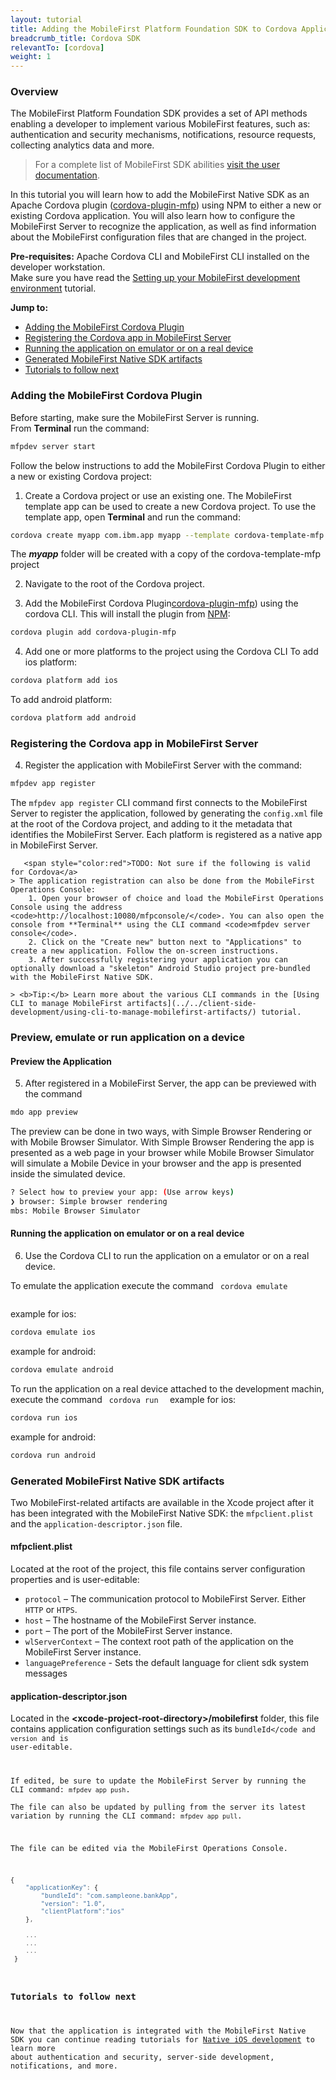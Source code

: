 ```yaml
---
layout: tutorial
title: Adding the MobileFirst Platform Foundation SDK to Cordova Applications
breadcrumb_title: Cordova SDK
relevantTo: [cordova]
weight: 1
---
```


### Overview
The MobileFirst Platform Foundation SDK provides a set of API methods enabling a developer to implement various MobileFirst features, such as: authentication and security mechanisms, notifications, resource requests, collecting analytics data and more.

> For a complete list of MobileFirst SDK abilities [visit the user documentation](http://www-01.ibm.com/support/knowledgecenter/SSHS8R_8.0.0/wl_welcome.html).

In this tutorial you will learn how to add the MobileFirst Native SDK as an Apache Cordova plugin ([cordova-plugin-mfp](https://www.npmjs.com/package/cordova-plugin-mfp)) using NPM to either a new or existing Cordova application. You will also learn how to configure the MobileFirst Server to recognize the application, as well as find information about the MobileFirst configuration files that are changed in the project.

**Pre-requisites:** Apache Cordova CLI and MobileFirst CLI installed on the developer workstation.  
Make sure you have read the [Setting up your MobileFirst development environment](../../setting-up-the-mobilefirst-development-environment) tutorial.

**Jump to:**

- [Adding the MobileFirst Cordova Plugin](#adding-the-mobilefirst-cordova-plugin)
- [Registering the Cordova app in MobileFirst Server](#registering-the-cordova-app-in-mobilefirstserver)
- [Running the application on emulator or on a real device](#running-the-application-on-emulator-or-on-a-real-device)
- [Generated MobileFirst Native SDK artifacts](#generated-mobilefirst-native-sdk-artifacts)
- [Tutorials to follow next](#tutorials-to-follow-next)



### Adding the MobileFirst Cordova Plugin
Before starting, make sure the MobileFirst Server is running.  
From **Terminal** run the command:

```bash
mfpdev server start
```

Follow the below instructions to add the MobileFirst Cordova Plugin to either a new or existing Cordova project:

1. Create a Cordova project or use an existing one. The MobileFirst template app can be used to create a new Cordova project. To use the template app, open **Terminal**  and run the command:
```bash
cordova create myapp com.ibm.app myapp --template cordova-template-mfp
```
The ***myapp*** folder will be created with a copy of the cordova-template-mfp project

2. Navigate to the root of the Cordova project.

3. Add the MobileFirst Cordova Plugin[cordova-plugin-mfp](https://www.npmjs.com/package/cordova-plugin-mfp)) using the cordova CLI. This will install the plugin from [NPM](https://www.npmjs.com/package/cordova-plugin-mfp):
```bash
cordova plugin add cordova-plugin-mfp
```

4. Add one or more platforms to the project using the Cordova CLI
    To add ios platform:
   
```bash
cordova platform add ios
```
   To add android platform:
   
```bash
cordova platform add android
```

### Registering the Cordova app in MobileFirst Server

4. Register the application with MobileFirst Server with the command: 
 
```bash
mfpdev app register
```
    
The <code>mfpdev app register</code> CLI command first connects to the MobileFirst Server to register the application, followed by generating the <code>config.xml</code> file at the root of the Cordova project, and adding to it the metadata that identifies the MobileFirst Server. Each platform is registered as a native app in MobileFirst Server.
    
       <span style="color:red">TODO: Not sure if the following is valid for Cordova</a> 
    > The application registration can also be done from the MobileFirst Operations Console:    
        1. Open your browser of choice and load the MobileFirst Operations Console using the address  <code>http://localhost:10080/mfpconsole/</code>. You can also open the console from **Terminal** using the CLI command <code>mfpdev server console</code>.  
        2. Click on the "Create new" button next to "Applications" to create a new application. Follow the on-screen instructions.  
        3. After successfully registering your application you can optionally download a "skeleton" Android Studio project pre-bundled with the MobileFirst Native SDK.

    > <b>Tip:</b> Learn more about the various CLI commands in the [Using CLI to manage MobileFirst artifacts](../../client-side-development/using-cli-to-manage-mobilefirst-artifacts/) tutorial.
        
### Preview, emulate or run application on a device
#### Preview the Application
5. After registered in a MobileFirst Server, the app can be previewed with the command

```bash
mdo app preview
```
The preview can be done in two ways, with Simple Browser Rendering or with Mobile Browser Simulator. With Simple Browser Rendering the app is presented as a web page in your browser while Mobile Browser Simulator will simulate a Mobile Device in your browser and the app is presented inside the simulated device.

```bash
? Select how to preview your app: (Use arrow keys)
❯ browser: Simple browser rendering 
mbs: Mobile Browser Simulator 
```

#### Running the application on emulator or on a real device

6. Use the Cordova CLI to run the application on a emulator or on a real device.

To emulate the application execute the command <code> cordova emulate <platform> </code>

example for ios:

```bash
cordova emulate ios
```

example for android:

```bash
cordova emulate android
```

To run the application on a real device attached to the development machin, execute the command <code> cordova run <platform> </code>
example for ios:

```bash
cordova run ios
```		

example for android:

```bash
cordova run android
```

### Generated MobileFirst Native SDK artifacts
Two MobileFirst-related artifacts are available in the Xcode project after it has been integrated with the MobileFirst Native SDK: the <code>mfpclient.plist</code> and the <code>application-descriptor.json</code> file.

#### mfpclient.plist 
Located at the root of the project, this file contains server configuration properties and is user-editable:

- <code>protocol</code> – The communication protocol to MobileFirst Server. Either <code>HTTP</code> or <code>HTPS</code>.
- <code>host</code> – The hostname of the MobileFirst Server instance.
- <code>port</code> – The port of the MobileFirst Server instance.
- <code>wlServerContext</code> – The context root path of the application on the MobileFirst Server instance.
- <code>languagePreference</code> - Sets the default language for client sdk system messages

#### application-descriptor.json
Located in the **&lt;xcode-project-root-directory&gt;/mobilefirst** folder, this file contains application configuration settings such as its <code>bundleId</code and <code>version</code> and is user-editable.

If edited, be sure to update the MobileFirst Server by running the CLI command: <code>mfpdev app push</code>.  
The file can also be updated by pulling from the server its latest variation by running the CLI command: <code>mfpdev app pull</code>.

The file can be edited via the MobileFirst Operations Console.

```javascript
{
    "applicationKey": {
        "bundleId": "com.sampleone.bankApp",
        "version": "1.0",
        "clientPlatform":"ios"
    },
  
    ...
    ...
    ...
 }
 ```

### Tutorials to follow next
Now that the application is integrated with the MobileFirst Native SDK you can continue reading tutorials for [Native iOS development](../../ios-tutorials/) to learn more about authentication and security, server-side development, notifications, and more.
